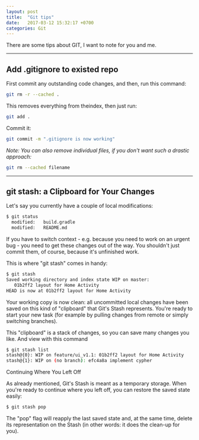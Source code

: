```yaml
---
layout: post
title:  "Git tips"
date:   2017-03-12 15:32:17 +0700
categories: Git
---
```

There are some tips about GIT, I want to note for you and me.

---
## Add .gitignore to existed repo
First commit any outstanding code changes, and then, run this command:
```bash
git rm -r --cached .
```

This removes everything from theindex, then just run:
```bash
git add .
```
Commit it:
```bash
git commit -m ".gitignore is now working"
```

_Note: You can also remove individual files, if you don't want such a drastic approach:_

```bash
git rm --cached filename
```
---
## git stash: a Clipboard for Your Changes

Let's say you currently have a couple of local modifications:

```bash
$ git status
  modified:   build.gradle
  modified:   README.md
```  
If you have to switch context - e.g. because you need to work on an urgent bug - you need to get these changes out of the way. You shouldn't just commit them, of course, because it's unfinished work.

This is where "git stash" comes in handy:
```bash
$ git stash
Saved working directory and index state WIP on master: 
   01b2ff2 layout for Home Activity
HEAD is now at 01b2ff2 layout for Home Activity
```
Your working copy is now clean: all uncommitted local changes have been saved on this kind of "clipboard" that Git's Stash represents. You're ready to start your new task (for example by pulling changes from remote or simply switching branches).

This "clipboard" is a stack of changes, so you can save many changes you like. And view with this command
```bash
$ git stash list
stash@{0}: WIP on feature/ui_v1.1: 01b2ff2 layout for Home Activity
stash@{1}: WIP on (no branch): efc4a8a implement cypher
```

Continuing Where You Left Off

As already mentioned, Git's Stash is meant as a temporary storage. When you're ready to continue where you left off, you can restore the saved state easily:
```bash
$ git stash pop
```
The "pop" flag will reapply the last saved state and, at the same time, delete its representation on the Stash (in other words: it does the clean-up for you).